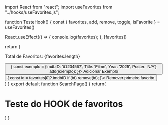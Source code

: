 import React from "react";
import useFavorites from "../hooks/useFavorites.js";

function TesteHook() {
const { favorites, add, remove, toggle, isFavorite } = useFavorites()

React.useEffect(() => {
console.log(favorites);
}, [favorites])

return (
<div>
<p>Total de Favoritos: {favorites.length}</p>
<button onClick={() => {
const exemplo = {imdbID: 'tt1234567', Title: 'Filme', Year: '2025', Poster: 'N/A'}
add(exemplo);
}}>
Adicionar Exemplo
</button>
<button onClick={() => {
const id = favorites[0]?.imdbID
if (id) remove(id);
}}>
Remover primeiro favorito
</button>
</div>
)
}
export default function SearchPage() {
return(
<div>
<h1>Teste do HOOK de favoritos</h1>
<TesteHook />
</div>
)
}